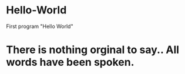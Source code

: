 # Hello-World
First program "Hello World"
# There is nothing orginal to say.. All words have been spoken.
